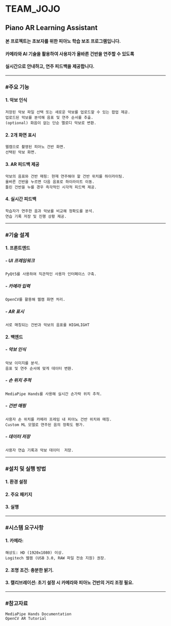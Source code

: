 # TEAM_JOJO

## Piano AR Learning Assistant

#### 본 프로젝트는 초보자를 위한 피아노 학습 보조 프로그램입니다. 
#### 카메라와 AI 기술을 활용하여 사용자가 올바른 건반을 연주할 수 있도록 
#### 실시간으로 안내하고, 연주 피드백을 제공합니다.




---
### #주요 기능

#### 1. 악보 인식
    저장된 악보 파일 선택 또는 새로운 악보를 업로드할 수 있는 팝업 제공.
    업로드된 악보를 분석해 음표 및 연주 순서를 추출.
    (optional) 화음이 없는 단순 멜로디 악보로 변환.

#### 2. 2개 화면 표시
    웹캠으로 촬영된 피아노 건반 화면.
    선택된 악보 화면.

#### 3. AR 피드백 제공
    악보의 음표와 건반 매핑: 현재 연주해야 할 건반 위치를 하이라이팅.
    올바른 건반을 누르면 다음 음표로 하이라이트 이동.
    틀린 건반을 누를 경우 즉각적인 시각적 피드백 제공.

#### 4. 실시간 피드백
    학습자가 연주한 음과 악보를 비교해 정확도를 분석.
    연습 기록 저장 및 진행 상황 제공.




---
### #기술 설계
#### 1. 프론트엔드
##### - UI 프레임워크
    PyQt5를 사용하여 직관적인 사용자 인터페이스 구축.
##### - 카메라 입력
    OpenCV를 활용해 웹캠 화면 처리.
##### -  AR 표시
    서로 매칭되는 건반과 악보의 음표를 HIGHLIGHT

#### 2.  백엔드
##### - 악보 인식
    악보 이미지를 분석.
    음표 및 연주 순서에 맞게 데이터 변환.
##### - 손 위치 추적
    MediaPipe Hands를 사용해 실시간 손가락 위치 추적.
##### - 건반 매핑
    사용자 손 위치를 카메라 프레임 내 피아노 건반 위치와 매칭.
    Custom ML 모델로 연주된 음의 정확도 평가.
##### - 데이터 저장
    사용자 연습 기록과 악보 데이터  저장.




---
### #설치 및 실행 방법
#### 1. 환경 설정

#### 2. 주요 패키지

#### 3. 실행




---
### #시스템 요구사항
#### 1. 카메라:
    해상도: HD (1920x1080) 이상.
    Logitech 웹캠 (USB 3.0, RAW 파일 전송 지원) 권장.
#### 2.  조명 조건: 충분한 밝기.
#### 3. 캘리브레이션: 초기 설정 시 카메라와 피아노 건반의 거리 조정 필요.




---
### #참고자료

    MediaPipe Hands Documentation
    OpenCV AR Tutorial
  
